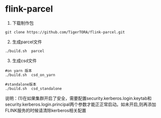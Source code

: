 # flink-parcel
1. 下载制作包
```
git clone https://github.com/TigerTORA/flink-parcel.git
```
2. 生成parcel文件
```
./build.sh  parcel
```
3. 生成csd文件
```
#on yarn 版本
./build.sh  csd_on_yarn

#standalone版本
./build.sh  csd_standalone
```
说明：(1)在如果集群开启了安全，需要配置security.kerberos.login.keytab和security.kerberos.login.principal两个参数才能正正常启动。如未开启,则再添加FLINK服务的时候请清除kerberos相关配置
      
